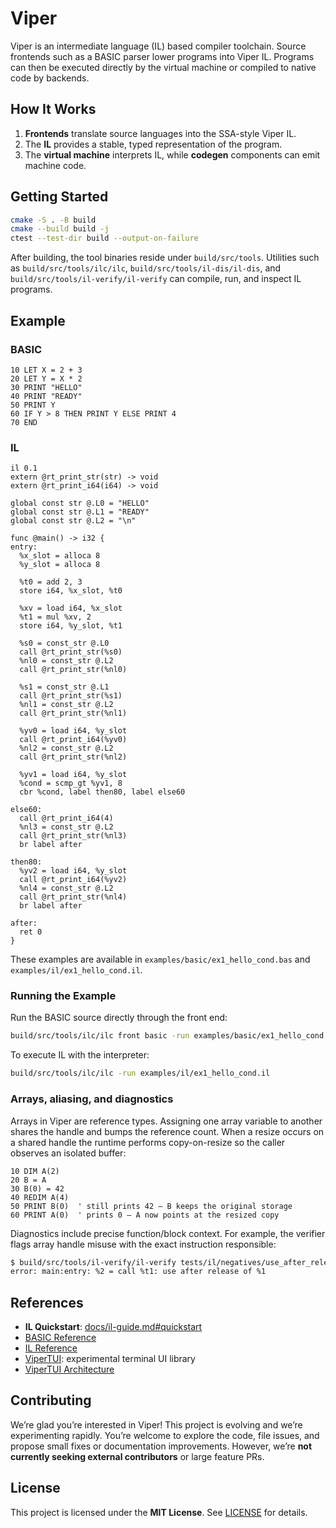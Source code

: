 # Viper

Viper is an intermediate language (IL) based compiler toolchain. Source frontends such as a BASIC parser lower programs into Viper IL. Programs can then be executed directly by the virtual machine or compiled to native code by backends.

## How It Works

1. **Frontends** translate source languages into the SSA-style Viper IL.
2. The **IL** provides a stable, typed representation of the program.
3. The **virtual machine** interprets IL, while **codegen** components can emit machine code.

## Getting Started

```bash
cmake -S . -B build
cmake --build build -j
ctest --test-dir build --output-on-failure
```

After building, the tool binaries reside under `build/src/tools`. Utilities such as
`build/src/tools/ilc/ilc`, `build/src/tools/il-dis/il-dis`, and
`build/src/tools/il-verify/il-verify` can compile, run, and inspect IL programs.

## Example

### BASIC

```basic
10 LET X = 2 + 3
20 LET Y = X * 2
30 PRINT "HELLO"
40 PRINT "READY"
50 PRINT Y
60 IF Y > 8 THEN PRINT Y ELSE PRINT 4
70 END
```

### IL

```il
il 0.1
extern @rt_print_str(str) -> void
extern @rt_print_i64(i64) -> void

global const str @.L0 = "HELLO"
global const str @.L1 = "READY"
global const str @.L2 = "\n"

func @main() -> i32 {
entry:
  %x_slot = alloca 8
  %y_slot = alloca 8

  %t0 = add 2, 3
  store i64, %x_slot, %t0

  %xv = load i64, %x_slot
  %t1 = mul %xv, 2
  store i64, %y_slot, %t1

  %s0 = const_str @.L0
  call @rt_print_str(%s0)
  %nl0 = const_str @.L2
  call @rt_print_str(%nl0)

  %s1 = const_str @.L1
  call @rt_print_str(%s1)
  %nl1 = const_str @.L2
  call @rt_print_str(%nl1)

  %yv0 = load i64, %y_slot
  call @rt_print_i64(%yv0)
  %nl2 = const_str @.L2
  call @rt_print_str(%nl2)

  %yv1 = load i64, %y_slot
  %cond = scmp_gt %yv1, 8
  cbr %cond, label then80, label else60

else60:
  call @rt_print_i64(4)
  %nl3 = const_str @.L2
  call @rt_print_str(%nl3)
  br label after

then80:
  %yv2 = load i64, %y_slot
  call @rt_print_i64(%yv2)
  %nl4 = const_str @.L2
  call @rt_print_str(%nl4)
  br label after

after:
  ret 0
}
```

These examples are available in `examples/basic/ex1_hello_cond.bas` and `examples/il/ex1_hello_cond.il`.

### Running the Example

Run the BASIC source directly through the front end:

```bash
build/src/tools/ilc/ilc front basic -run examples/basic/ex1_hello_cond.bas
```

To execute IL with the interpreter:

```bash
build/src/tools/ilc/ilc -run examples/il/ex1_hello_cond.il
```

### Arrays, aliasing, and diagnostics

Arrays in Viper are reference types. Assigning one array variable to another shares the handle and bumps the reference count. When a resize occurs on a shared handle the runtime performs copy-on-resize so the caller observes an isolated buffer:

```basic
10 DIM A(2)
20 B = A
30 B(0) = 42
40 REDIM A(4)
50 PRINT B(0)  ' still prints 42 — B keeps the original storage
60 PRINT A(0)  ' prints 0 — A now points at the resized copy
```

Diagnostics include precise function/block context. For example, the verifier flags array handle misuse with the exact instruction responsible:

```bash
$ build/src/tools/il-verify/il-verify tests/il/negatives/use_after_release.il
error: main:entry: %2 = call %t1: use after release of %1
```

## References

- **IL Quickstart**: [docs/il-guide.md#quickstart](docs/il-guide.md#quickstart)
- [BASIC Reference](docs/basic-language.md)
- [IL Reference](docs/il-guide.md#reference)
- [ViperTUI](tui/): experimental terminal UI library
- [ViperTUI Architecture](docs/architecture.md#tui-architecture)

## Contributing

We’re glad you’re interested in Viper! This project is evolving and we’re experimenting rapidly. You’re welcome to explore the code, file issues, and propose small fixes or documentation improvements. However, we’re **not currently seeking external contributors** or large feature PRs.

## License

This project is licensed under the **MIT License**. See [LICENSE](LICENSE) for details.
